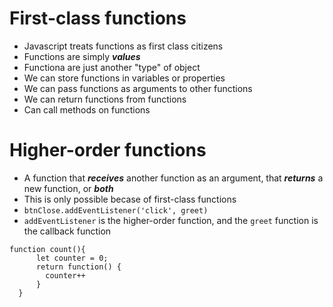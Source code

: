 # First-class functions

- Javascript treats functions as first class citizens
- Functions are simply **_values_**
- Functiona are just another "type" of object
- We can store functions in variables or properties
- We can pass functions as arguments to other functions
- We can return functions from functions
- Can call methods on functions

# Higher-order functions

- A function that **_receives_** another function as an argument, that **_returns_** a new function, or **_both_**
- This is only possible becase of first-class functions
- `btnClose.addEventListener('click', greet)`
- `addEventListener` is the higher-order function, and the `greet` function is the callback function

```
function count(){
      let counter = 0;
      return function() {
        counter++
      }
  }
```
